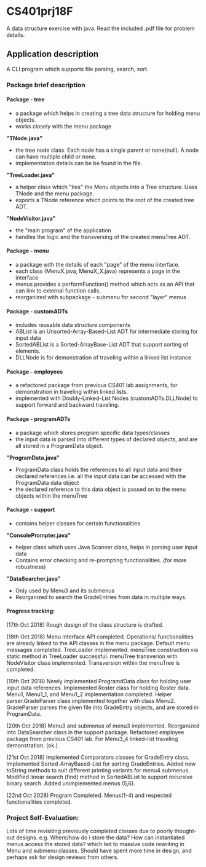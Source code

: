 # CS401prj18F
A data structure exercise with java.
Read the included .pdf file for problem details.

## Application description
A CLI program which supports file parsing, search, sort. 


### Package brief description
#### Package - tree
- a package which helps in creating a tree data structure for holding menu objects.
- works closely with the menu package

__"TNode.java"__
 - the tree node class. Each node has a single parent or none(null). A node can have multiple child or none.
 - implementation details can be be found in the file.
 
__"TreeLoader.java"__
 - a helper class which "ties" the Menu objects into a Tree structure. Uses TNode<T> and the menu package.
 - exports a TNode reference which points to the root of the created tree ADT.

__"NodeVisitor.java"__
 - the "main program" of the application
 - handles the logic and the transversing of the created menuTree ADT.
   
#### Package - menu
- a package with the details of each "page" of the menu interface.
- each class (MenuX.java, MenuX_X.java) represents a page in the interface
- menus provides a performFunction() method which acts as an API that can link to external function calls.
- reorganized with subpackage - submenu for second "layer" menus
  
#### Package - customADTs
- includes reusable data structure components
- ABList is an Unsorted-Array-Based-List ADT for intermediate storing for input data
- SortedABList is a Sorted-ArrayBase-List ADT that support sorting of elements.
- DLLNode is for demonstration of traveling within a linked list instance
 	
#### Package - employees
- a refactored package from previous CS401 lab assignments, for demonstration in traveling within linked lists.
- implemented with Doubly-Linked-List Nodes (customADTs.DLLNode) to support forward and backward traveling.

#### Package - programADTs
- a package which stores program specific data types/classes
- the input data is parsed into different types of declared objects, and are all stored in a ProgramData object.

__"ProgramData.java"__
 - ProgramData class holds the references to all input data and their declared references 
  		i.e. all the input data can be accessed with the ProgramData data object
 - the declared reference to this data object is passed on to the menu objects within the menuTree
  
#### Package - support
 - contains helper classes for certain functionalities

__"ConsolePrompter.java"__
 - helper class which uses Java Scanner class, helps in parsing user input data
 - Contains error checking and re-prompting functionalities. (for more robustness)

__"DataSearcher.java"__
 - Only used by Menu3 and its submenus
 - Reorganized to search the GradeEntries from data in multiple ways.
   
#### Progress tracking:
(17th Oct 2018) Rough design of the class structure is drafted.

(18th Oct 2018) Menu interface API completed. Operations/ functionalities are already linked to the API classes in the menu package. Default menu messages completed. TreeLoader implemented. menuTree construction via static method in TreeLoader successful. menuTree transverion with NodeVisitor class implemented. Transversion within the menuTree is completed.

(19th Oct 2018) Newly implemented ProgramdData class for holding user input data references. Implemented Roster class for holding
Roster data. Menu1, Menu1_1, and Menu1_2 implementation completed. Helper parser.GradeParser class implemented together with class Menu2. GradeParser parses the given file into GradeEntry objects, and are stored in ProgramData.

(20th Oct 2018) Menu3 and submenus of menu3 implemented. Reorganized into DataSearcher class in the support package. Refactored employee package from previous CS401 lab. For Menu3_4 linked-list traveling demonstration. (ok.)

(21st Oct 2018) Implemented Comparators classes for GradeEntry class. Implemented Sorted-ArrayBased-List for sorting GradeEntries. Added new toString methods to suit different printing variants for menu4 submenus. Modified linear search (find) method in SortedABList to support recursive binary search. Added unimplemented menus (5,6).

(22nd Oct 2028) Program Completed. Menus(1-4) and respected functionalities completed. 

### Project Self-Evaluation: 
Lots of time revisiting previously completed classes due to poorly thought-out designs. 
e.g. Where/how do i store the data? How can instantiated menus access the stored data? which led to massive code rewriting in Menu and submenu classes.
Should have spent more time in design, and perhaps ask for design reviews from others.


